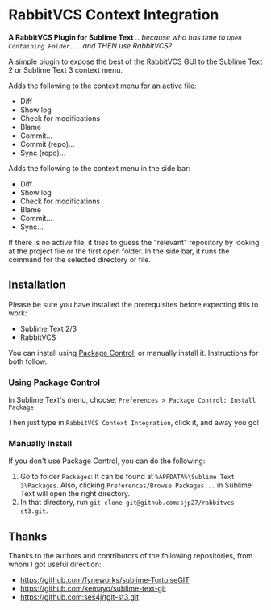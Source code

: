RabbitVCS Context Integration
===============================

**A RabbitVCS Plugin for Sublime Text**
*...because who has time to `Open Containing Folder...`
and THEN use RabbitVCS?*

A simple plugin to expose the best of the RabbitVCS GUI to the
Sublime Text 2 or Sublime Text 3 context menu.

Adds the following to the context menu for an active file:

* Diff
* Show log
* Check for modifications
* Blame
* Commit...
* Commit (repo)...
* Sync (repo)...

Adds the following to the context menu in the side bar:

* Diff
* Show log
* Check for modifications
* Blame
* Commit...
* Sync...

If there is no active file, it tries to guess the "relevant" repository
by looking at the project file or the first open folder. In the side bar,
it runs the command for the selected directory or file.

## Installation

Please be sure you have installed the prerequisites before expecting this to work:

* Sublime Text 2/3
* RabbitVCS

You can install using [Package Control](https://packagecontrol.io/packages/RabbitVCS%20Context%20Integration),
or manually install it.  Instructions for both follow.

### Using Package Control

In Sublime Text's menu, choose: `Preferences > Package Control: Install Package`

Then just type in `RabbitVCS Context Integration`, click it, and away you go!

### Manually Install

If you don't use Package Control, you can do the following:

1. Go to folder `Packages`:
   It can be found at `%APPDATA%\Sublime Text 3\Packages`.  Also, clicking
   `Preferences/Browse Packages...` in Sublime Text will open the right directory.
2. In that directory, run `git clone git@github.com:sjp27/rabbitvcs-st3.git`.

## Thanks

Thanks to the authors and contributors of the following repositories,
from whom I got useful direction:

* https://github.com/fyneworks/sublime-TortoiseGIT
* https://github.com/kemayo/sublime-text-git
* https://github.com:ses4j/tgit-st3.git

